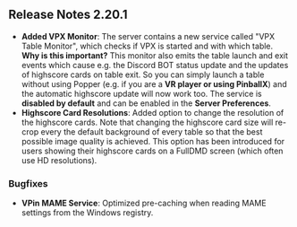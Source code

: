 ## Release Notes 2.20.1

- **Added VPX Monitor**: The server contains a new service called "VPX Table Monitor", which checks if VPX is started and with which table. **Why is this important?** This monitor also emits the table launch and exit events which cause e.g. the Discord BOT status update and the updates of highscore cards on table exit. So you can simply launch a table without using Popper (e.g. if you are a **VR player or using PinballX**) and the automatic highscore update will now work too. The service is **disabled by default** and can be enabled in the **Server Preferences**. 
- **Highscore Card Resolutions**: Added option to change the resolution of the highscore cards. Note that changing the highscore card size will re-crop every the default background of every table so that the best possible image quality is achieved. This option has been introduced for users showing their highscore cards on a FullDMD screen (which often use HD resolutions).


### Bugfixes

- **VPin MAME Service**: Optimized pre-caching when reading MAME settings from the Windows registry.